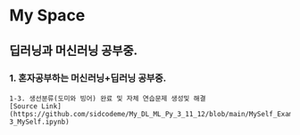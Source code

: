 # My Space
## 딥러닝과 머신러닝 공부중.

### 1. 혼자공부하는 머신러닝+딥러닝 공부중.
    1-3. 생선분류(도미와 빙어) 완료 및 자체 연습문제 생성및 해결 
    [Source Link](https://github.com/sidcodeme/My_DL_ML_Py_3_11_12/blob/main/MySelf_Example/01-3_MySelf.ipynb)

    